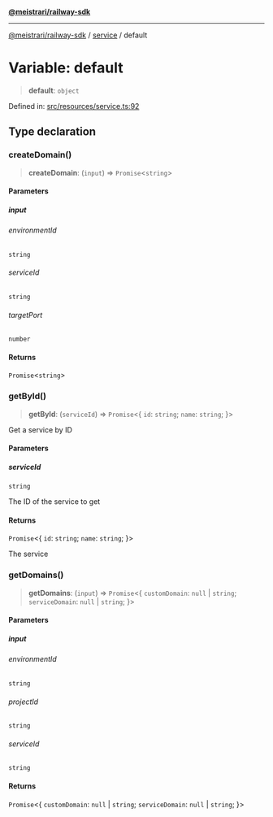 [**@meistrari/railway-sdk**](../../README.md)

***

[@meistrari/railway-sdk](../../README.md) / [service](../README.md) / default

# Variable: default

> **default**: `object`

Defined in: [src/resources/service.ts:92](https://github.com/meistrari/railway-sdk/blob/4121e2accb658089536ab841cb74fe6d1e324c80/src/resources/service.ts#L92)

## Type declaration

### createDomain()

> **createDomain**: (`input`) => `Promise`\<`string`\>

#### Parameters

##### input

###### environmentId

`string`

###### serviceId

`string`

###### targetPort

`number`

#### Returns

`Promise`\<`string`\>

### getById()

> **getById**: (`serviceId`) => `Promise`\<\{ `id`: `string`; `name`: `string`; \}\>

Get a service by ID

#### Parameters

##### serviceId

`string`

The ID of the service to get

#### Returns

`Promise`\<\{ `id`: `string`; `name`: `string`; \}\>

The service

### getDomains()

> **getDomains**: (`input`) => `Promise`\<\{ `customDomain`: `null` \| `string`; `serviceDomain`: `null` \| `string`; \}\>

#### Parameters

##### input

###### environmentId

`string`

###### projectId

`string`

###### serviceId

`string`

#### Returns

`Promise`\<\{ `customDomain`: `null` \| `string`; `serviceDomain`: `null` \| `string`; \}\>
